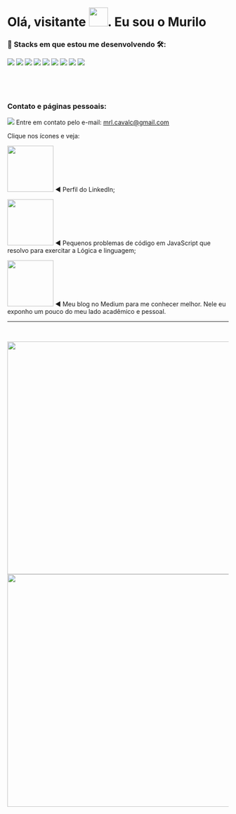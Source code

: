 <h1> Olá, visitante <img src=https://github.com/kaueMarques/kaueMarques/blob/master/hi.gif width = "43em">. Eu sou o Murilo</h1>

### :dart: **Stacks em que estou me desenvolvendo** :hammer_and_wrench::

![](https://img.shields.io/badge/Angular-DD0031?style=for-the-badge&logo=angular&logoColor=white) 
 ![](https://img.shields.io/badge/TypeScript-007ACC?style=for-the-badge&logo=typescript&logoColor=white)
![](https://img.shields.io/badge/Node.js-43853D?style=for-the-badge&logo=node.js&logoColor=white)
 ![](https://img.shields.io/badge/JavaScript-F7DF1E?style=for-the-badge&logo=javascript&logoColor=black)
![](https://img.shields.io/badge/HTML5-E34F26?style=for-the-badge&logo=html5&logoColor=white)
 ![](https://img.shields.io/badge/CSS3-1572B6?style=for-the-badge&logo=css3&logoColor=white)
![](https://img.shields.io/badge/Markdown-000000?style=for-the-badge&logo=markdown&logoColor=white)
 ![](https://img.shields.io/badge/VS_code-2966CE?style=for-the-badge&logo=visualstudiocode&logoColor=white)
![](https://img.shields.io/badge/GitHub-100000?style=for-the-badge&logo=github&logoColor=white)
  
#

<br>

### **Contato e páginas pessoais:**

[![](https://img.shields.io/badge/Gmail-D14836?style=for-the-badge&logo=gmail&logoColor=white)](mailto:mrl.cavalc@gmail.com)  Entre em contato pelo e-mail: <u>mrl.cavalc@gmail.com</u>

Clique nos ícones e veja:

<a target="_blank" href="https://www.linkedin.com/in/murilo-cavalcanti-7b2039193/"><img width="105em" src="https://img.shields.io/badge/LinkedIn-0077B5?style=for-the-badge&logo=linkedin&logoColor=white"></a> ◄ Perfil do LinkedIn;

 <a target="_blank" href="https://codepen.io/padawanDev"><img width="105em" src="https://img.shields.io/badge/codepen-666666?style=for-the-badge&logo=codepen&logoColor=white"></a> ◄ Pequenos problemas de código em JavaScript que resolvo para exercitar a Lógica e linguagem;

<a target="_blank" href="https://medium.com/@murilocavalcanti-21796"><img width="105em" src="https://img.shields.io/badge/Medium-12100E?style=for-the-badge&logo=medium&logoColor=white"></a> ◄ Meu blog no Medium para me conhecer melhor. Nele eu exponho um pouco do meu lado acadêmico e pessoal.

---
<br>

<p>
<img width="530em" src="https://github-readme-stats.vercel.app/api?username=muriloLcavalcanti&show_icons=true&theme=tokyonight">
<img width="530em" src="https://github-readme-stats.vercel.app/api/top-langs/?username=muriloLcavalcanti&layout=compact">
</p>
